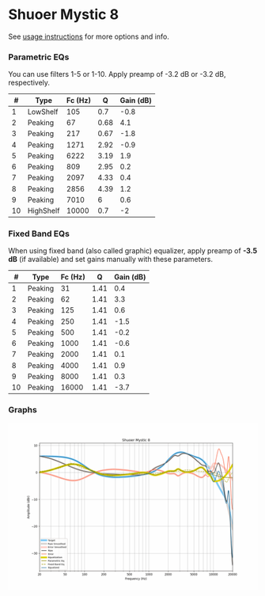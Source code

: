 # Shuoer Mystic 8
See [usage instructions](https://github.com/jaakkopasanen/AutoEq#usage) for more options and info.

### Parametric EQs
You can use filters 1-5 or 1-10. Apply preamp of -3.2 dB or -3.2 dB, respectively.

|   # | Type      |   Fc (Hz) |    Q |   Gain (dB) |
|-----|-----------|-----------|------|-------------|
|   1 | LowShelf  |       105 | 0.7  |        -0.8 |
|   2 | Peaking   |        67 | 0.68 |         4.1 |
|   3 | Peaking   |       217 | 0.67 |        -1.8 |
|   4 | Peaking   |      1271 | 2.92 |        -0.9 |
|   5 | Peaking   |      6222 | 3.19 |         1.9 |
|   6 | Peaking   |       809 | 2.95 |         0.2 |
|   7 | Peaking   |      2097 | 4.33 |         0.4 |
|   8 | Peaking   |      2856 | 4.39 |         1.2 |
|   9 | Peaking   |      7010 | 6    |         0.6 |
|  10 | HighShelf |     10000 | 0.7  |        -2   |

### Fixed Band EQs
When using fixed band (also called graphic) equalizer, apply preamp of **-3.5 dB** (if available) and set gains manually with these parameters.

|   # | Type    |   Fc (Hz) |    Q |   Gain (dB) |
|-----|---------|-----------|------|-------------|
|   1 | Peaking |        31 | 1.41 |         0.4 |
|   2 | Peaking |        62 | 1.41 |         3.3 |
|   3 | Peaking |       125 | 1.41 |         0.6 |
|   4 | Peaking |       250 | 1.41 |        -1.5 |
|   5 | Peaking |       500 | 1.41 |        -0.2 |
|   6 | Peaking |      1000 | 1.41 |        -0.6 |
|   7 | Peaking |      2000 | 1.41 |         0.1 |
|   8 | Peaking |      4000 | 1.41 |         0.9 |
|   9 | Peaking |      8000 | 1.41 |         0.3 |
|  10 | Peaking |     16000 | 1.41 |        -3.7 |

### Graphs
![](./Shuoer%20Mystic%208.png)
